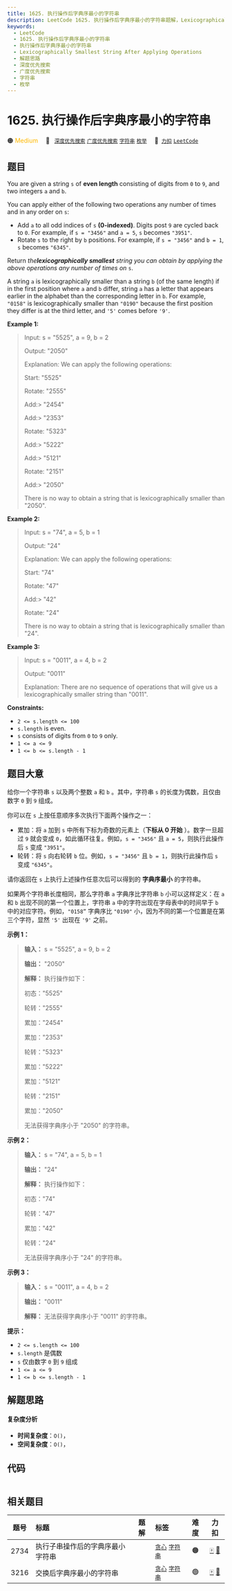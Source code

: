 ```yaml
---
title: 1625. 执行操作后字典序最小的字符串
description: LeetCode 1625. 执行操作后字典序最小的字符串题解，Lexicographically Smallest String After Applying Operations，包含解题思路、复杂度分析以及完整的 JavaScript 代码实现。
keywords:
  - LeetCode
  - 1625. 执行操作后字典序最小的字符串
  - 执行操作后字典序最小的字符串
  - Lexicographically Smallest String After Applying Operations
  - 解题思路
  - 深度优先搜索
  - 广度优先搜索
  - 字符串
  - 枚举
---
```


# 1625. 执行操作后字典序最小的字符串

🟠 <font color=#ffb800>Medium</font>&emsp; 🔖&ensp; [`深度优先搜索`](/tag/depth-first-search.md) [`广度优先搜索`](/tag/breadth-first-search.md) [`字符串`](/tag/string.md) [`枚举`](/tag/enumeration.md)&emsp; 🔗&ensp;[`力扣`](https://leetcode.cn/problems/lexicographically-smallest-string-after-applying-operations) [`LeetCode`](https://leetcode.com/problems/lexicographically-smallest-string-after-applying-operations)

## 题目

You are given a string `s` of **even length** consisting of digits from `0` to
`9`, and two integers `a` and `b`.

You can apply either of the following two operations any number of times and
in any order on `s`:

  * Add `a` to all odd indices of `s` **(0-indexed)**. Digits post `9` are cycled back to `0`. For example, if `s = "3456"` and `a = 5`, `s` becomes `"3951"`.
  * Rotate `s` to the right by `b` positions. For example, if `s = "3456"` and `b = 1`, `s` becomes `"6345"`.

Return _the**lexicographically smallest** string you can obtain by applying
the above operations any number of times on_ `s`.

A string `a` is lexicographically smaller than a string `b` (of the same
length) if in the first position where `a` and `b` differ, string `a` has a
letter that appears earlier in the alphabet than the corresponding letter in
`b`. For example, `"0158"` is lexicographically smaller than `"0190"` because
the first position they differ is at the third letter, and `'5'` comes before
`'9'`.



**Example 1:**

> Input: s = "5525", a = 9, b = 2
> 
> Output: "2050"
> 
> Explanation: We can apply the following operations:
> 
> Start:  "5525"
> 
> Rotate: "2555"
> 
> Add:> 
> "2454"
> 
> Add:> 
> "2353"
> 
> Rotate: "5323"
> 
> Add:> 
> "5222"
> 
> Add:> 
> "5121"
> 
> Rotate: "2151"
> 
> Add:> 
> "2050"​​​​​
> 
> There is no way to obtain a string that is lexicographically smaller than "2050".

**Example 2:**

> Input: s = "74", a = 5, b = 1
> 
> Output: "24"
> 
> Explanation: We can apply the following operations:
> 
> Start:  "74"
> 
> Rotate: "47"
> 
> ​​​​​​​Add:> 
> "42"
> 
> ​​​​​​​Rotate: "24"​​​​​​​​​​​​
> 
> There is no way to obtain a string that is lexicographically smaller than "24".

**Example 3:**

> Input: s = "0011", a = 4, b = 2
> 
> Output: "0011"
> 
> Explanation: There are no sequence of operations that will give us a lexicographically smaller string than "0011".

**Constraints:**

  * `2 <= s.length <= 100`
  * `s.length` is even.
  * `s` consists of digits from `0` to `9` only.
  * `1 <= a <= 9`
  * `1 <= b <= s.length - 1`


## 题目大意

给你一个字符串 `s` 以及两个整数 `a` 和 `b` 。其中，字符串 `s` 的长度为偶数，且仅由数字 `0` 到 `9` 组成。

你可以在 `s` 上按任意顺序多次执行下面两个操作之一：

  * 累加：将  `a` 加到 `s` 中所有下标为奇数的元素上（**下标从 0 开始** ）。数字一旦超过 `9` 就会变成 `0`，如此循环往复。例如，`s = "3456"` 且 `a = 5`，则执行此操作后 `s` 变成 `"3951"`。
  * 轮转：将 `s` 向右轮转 `b` 位。例如，`s = "3456"` 且 `b = 1`，则执行此操作后 `s` 变成 `"6345"`。

请你返回在 `s` 上执行上述操作任意次后可以得到的 **字典序最小** 的字符串。

如果两个字符串长度相同，那么字符串 `a` 字典序比字符串 `b` 小可以这样定义：在 `a` 和 `b` 出现不同的第一个位置上，字符串 `a`
中的字符出现在字母表中的时间早于 `b` 中的对应字符。例如，`"0158”` 字典序比 `"0190"` 小，因为不同的第一个位置是在第三个字符，显然
`'5'` 出现在 `'9'` 之前。



**示例 1：**

> 
> 
> 
> 
> 
> **输入：** s = "5525", a = 9, b = 2
> 
> **输出：** "2050"
> 
> **解释：** 执行操作如下：
> 
> 初态："5525"
> 
> 轮转："2555"
> 
> 累加："2454"
> 
> 累加："2353"
> 
> 轮转："5323"
> 
> 累加："5222"
> 
> 累加："5121"
> 
> 轮转："2151"
> 
> 累加："2050"​​​​​
> 
> 无法获得字典序小于 "2050" 的字符串。
> 
> 

**示例 2：**

> 
> 
> 
> 
> 
> **输入：** s = "74", a = 5, b = 1
> 
> **输出：** "24"
> 
> **解释：** 执行操作如下：
> 
> 初态："74"
> 
> 轮转："47"
> 
> 累加："42"
> 
> 轮转："24"​​​​​
> 
> 无法获得字典序小于 "24" 的字符串。
> 
> 

**示例 3：**

> 
> 
> 
> 
> 
> **输入：** s = "0011", a = 4, b = 2
> 
> **输出：** "0011"
> 
> **解释：** 无法获得字典序小于 "0011" 的字符串。
> 
> 



**提示：**

  * `2 <= s.length <= 100`
  * `s.length` 是偶数
  * `s` 仅由数字 `0` 到 `9` 组成
  * `1 <= a <= 9`
  * `1 <= b <= s.length - 1`


## 解题思路

#### 复杂度分析

- **时间复杂度**：`O()`，
- **空间复杂度**：`O()`，

## 代码

```javascript

```

## 相关题目

<!-- prettier-ignore -->
| 题号 | 标题 | 题解 | 标签 | 难度 | 力扣 |
| :------: | :------ | :------: | :------ | :------: | :------: |
| 2734 | 执行子串操作后的字典序最小字符串 |  |  [`贪心`](/tag/greedy.md) [`字符串`](/tag/string.md) | 🟠 | [🀄️](https://leetcode.cn/problems/lexicographically-smallest-string-after-substring-operation) [🔗](https://leetcode.com/problems/lexicographically-smallest-string-after-substring-operation) |
| 3216 | 交换后字典序最小的字符串 |  |  [`贪心`](/tag/greedy.md) [`字符串`](/tag/string.md) | 🟢 | [🀄️](https://leetcode.cn/problems/lexicographically-smallest-string-after-a-swap) [🔗](https://leetcode.com/problems/lexicographically-smallest-string-after-a-swap) |
